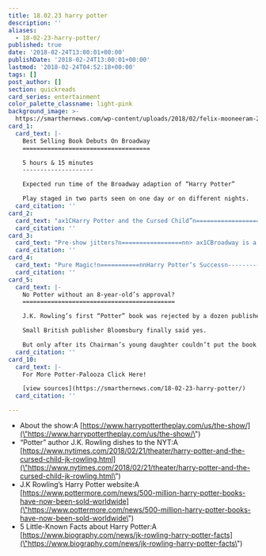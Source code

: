 ```yaml
---
title: 18.02.23 harry potter
description: ''
aliases:
  - 18-02-23-harry-potter/
published: true
date: '2018-02-24T13:00:01+00:00'
publishDate: '2018-02-24T13:00:01+00:00'
lastmod: '2018-02-24T04:52:18+00:00'
tags: []
post_author: []
section: quickreads
card_series: entertainment
color_palette_classname: light-pink
background_image: >-
  https://smarthernews.com/wp-content/uploads/2018/02/felix-mooneeram-222805-unsplash-360x360.jpg
card_1:
  card_text: |-
    Best Selling Book Debuts On Broadway
    ====================================

    5 hours & 15 minutes
    --------------------

    Expected run time of the Broadway adaption of “Harry Potter”

    Play staged in two parts seen on one day or on different nights.
  card_citation: ''
card_2:
  card_text: "ax1CHarry Potter and the Cursed Child”n====================================nn*   Opens April 22nd on Broadwayn*   8th book in series, but 1st ever theatrical productionn*   The play earned a record-breaking 11 Oliver Awards (U.K. version of the Tonys)n*   NOT a musical but will compete against Disney’s musical adaptation of “Frozen”"
  card_citation: ''
card_3:
  card_text: "Pre-show jitters?n=================nn> ax1CBroadway is a scary place.”n> n> J.K. Rowling to The New York Times about the challenges of adapting her best selling book series to Broadway, Feb. 21, 2018"
  card_citation: ''
card_4:
  card_text: "Pure Magic!n===========nnHarry Potter’s Successn----------------------nn*   **Best-selling book series in history**n*   **500M** books sold worldwiden*   Translated into **80 languages**n*   **20 years** since first book “Harry Potter and the Sorcererax19s Stone” was published (still the bestseller of the series)"
  card_citation: ''
card_5:
  card_text: |-
    No Potter without an 8-year-old’s approval?
    ===========================================

    J.K. Rowling’s first “Potter” book was rejected by a dozen publishers.

    Small British publisher Bloomsbury finally said yes.

    But only after its Chairman’s young daughter couldn’t put the book down.
  card_citation: ''
card_10:
  card_text: |-
    For More Potter-Palooza Click Here!

    [view sources](https://smarthernews.com/18-02-23-harry-potter/)
  card_citation: ''

---
```

*   About the show:A [https://www.harrypottertheplay.com/us/the-show/](\"https://www.harrypottertheplay.com/us/the-show/\")
*   “Potter” author J.K. Rowling dishes to the NYT:A [https://www.nytimes.com/2018/02/21/theater/harry-potter-and-the-cursed-child-jk-rowling.html](\"https://www.nytimes.com/2018/02/21/theater/harry-potter-and-the-cursed-child-jk-rowling.html\")
*   J.K Rowling’s Harry Potter website:A [https://www.pottermore.com/news/500-million-harry-potter-books-have-now-been-sold-worldwide](\"https://www.pottermore.com/news/500-million-harry-potter-books-have-now-been-sold-worldwide\")
*   5 Little-Known Facts about Harry Potter:A [https://www.biography.com/news/jk-rowling-harry-potter-facts](\"https://www.biography.com/news/jk-rowling-harry-potter-facts\")